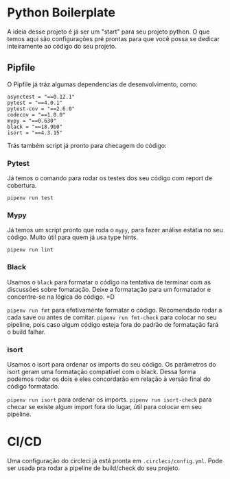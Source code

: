 # Python Boilerplate

A ideia desse projeto é já ser um "start" para seu projeto python. O que temos aqui são configurações pré prontas para que você possa se dedicar inteiramente ao código do seu projeto.


## Pipfile

O Pipfile já tráz algumas dependencias de desenvolvimento, como:

```
asynctest = "==0.12.1"
pytest = "==4.0.1"
pytest-cov = "==2.6.0"
codecov = "==1.0.0"
mypy = "==0.630"
black = "==18.9b0"
isort = "==4.3.15"
```

Trás também script já pronto para checagem do código:

### Pytest

Já temos o comando para rodar os testes dos seu código com report de cobertura.

`pipenv run test`

### Mypy

Já temos um script pronto que roda o `mypy`, para fazer análise estátia no seu código. Muito útil para quem já usa type hints.

`pipenv run lint`

### Black

Usamos o `black` para formatar o código na tentativa de terminar com as discussões sobre fomatação. Deixe a formatação para um formatador e concentre-se na lógica do código. =D

`pipenv run fmt` para efetivamente formatar o código. Recomendado rodar a cada save ou antes de comitar.
`pipenv run fmt-check` para colocar no seu pipeline, pois caso algum código esteja fora do padrão de formatação fará o build falhar.

### isort

Usamos o isort para ordenar os imports do seu código. Os parâmetros do isort geram uma formatação compatível com o black. Dessa forma podemos rodar os dois e eles concordarão em relação à versão final do código formatado.

`pipenv run isort` para ordenar os imports.
`pipenv run isort-check` para checar se existe algum import fora do lugar, útil para colocar em seu pipeline.

# CI/CD

Uma configuração do circleci já está pronta em `.circleci/config.yml`. Pode ser usada pra rodar a pipeline de build/check do seu projeto.
